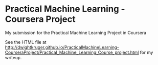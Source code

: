 # Practical Machine Learning - Coursera Project
My submission for the Practical Machine Learning Project in Coursera

See the HTML file at http://dwightkruger.github.io/PracticalMachineLearning-CourseraProject/Practical_Machine_Learning_Course_project.html for my writeup.